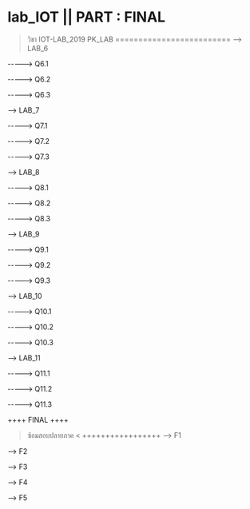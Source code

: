 # lab_IOT || PART : FINAL
> วิชา IOT-LAB_2019 PK_LAB
=========================
--> LAB_6

-----> Q6.1

-----> Q6.2

-----> Q6.3

--> LAB_7

-----> Q7.1

-----> Q7.2

-----> Q7.3

--> LAB_8

-----> Q8.1

-----> Q8.2

-----> Q8.3

--> LAB_9

-----> Q9.1

-----> Q9.2

-----> Q9.3

--> LAB_10

-----> Q10.1

-----> Q10.2

-----> Q10.3

--> LAB_11

-----> Q11.1

-----> Q11.2

-----> Q11.3

  ++++ FINAL ++++
> ซ้อมสอบปลายภาค <
 +++++++++++++++++
--> F1

--> F2

--> F3

--> F4

--> F5


 
